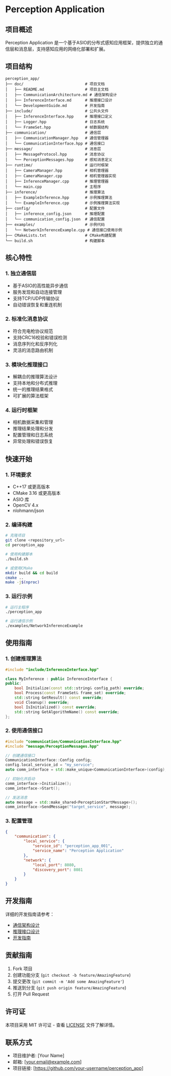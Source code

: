 # Perception Application

## 项目概述

Perception Application 是一个基于ASIO的分布式感知应用框架，提供独立的通信层和消息层，支持感知应用的网络化部署和扩展。

## 项目结构

```
perception_app/
├── doc/                           # 项目文档
│   ├── README.md                  # 项目主文档
│   ├── CommunicationArchitecture.md # 通信架构设计
│   ├── InferenceInterface.md      # 推理接口设计
│   └── DevelopmentGuide.md        # 开发指南
├── include/                       # 公共头文件
│   ├── InferenceInterface.hpp     # 推理接口定义
│   ├── Logger.hpp                 # 日志系统
│   └── FrameSet.hpp               # 帧数据结构
├── communication/                 # 通信层
│   ├── CommunicationManager.hpp   # 通信管理器
│   └── CommunicationInterface.hpp # 通信接口
├── message/                       # 消息层
│   ├── MessageProtocol.hpp        # 消息协议
│   └── PerceptionMessages.hpp     # 感知消息定义
├── runtime/                       # 运行时框架
│   ├── CameraManager.hpp          # 相机管理器
│   ├── CameraManager.cpp          # 相机管理器实现
│   ├── InferenceManager.cpp       # 推理管理器
│   └── main.cpp                   # 主程序
├── inference/                     # 推理算法
│   ├── ExampleInference.hpp       # 示例推理算法
│   └── ExampleInference.cpp       # 示例推理算法实现
├── config/                        # 配置文件
│   ├── inference_config.json      # 推理配置
│   └── communication_config.json  # 通信配置
├── examples/                      # 示例代码
│   └── NetworkInferenceExample.cpp # 通信接口使用示例
├── CMakeLists.txt                 # CMake构建配置
└── build.sh                       # 构建脚本
```

## 核心特性

### 1. 独立通信层
- 基于ASIO的高性能异步通信
- 服务发现和自动连接管理
- 支持TCP/UDP传输协议
- 自动错误恢复和重连机制

### 2. 标准化消息协议
- 符合充电枪协议规范
- 支持CRC16校验和错误检测
- 消息序列化和反序列化
- 灵活的消息路由机制

### 3. 模块化推理接口
- 解耦合的推理算法设计
- 支持本地和分布式推理
- 统一的推理结果格式
- 可扩展的算法框架

### 4. 运行时框架
- 相机数据采集和管理
- 推理结果处理和分发
- 配置管理和日志系统
- 异常处理和错误恢复

## 快速开始

### 1. 环境要求
- C++17 或更高版本
- CMake 3.16 或更高版本
- ASIO 库
- OpenCV 4.x
- nlohmann/json

### 2. 编译构建
```bash
# 克隆项目
git clone <repository_url>
cd perception_app

# 使用构建脚本
./build.sh

# 或使用CMake
mkdir build && cd build
cmake ..
make -j$(nproc)
```

### 3. 运行示例
```bash
# 运行主程序
./perception_app

# 运行通信示例
./examples/NetworkInferenceExample
```

## 使用指南

### 1. 创建推理算法
```cpp
#include "include/InferenceInterface.hpp"

class MyInference : public InferenceInterface {
public:
    bool Initialize(const std::string& config_path) override;
    bool Process(const FrameSet& frame_set) override;
    std::string GetResult() const override;
    void Cleanup() override;
    bool IsInitialized() const override;
    std::string GetAlgorithmName() const override;
};
```

### 2. 使用通信接口
```cpp
#include "communication/CommunicationInterface.hpp"
#include "message/PerceptionMessages.hpp"

// 创建通信接口
CommunicationInterface::Config config;
config.local_service_id = "my_service";
auto comm_interface = std::make_unique<CommunicationInterface>(config);

// 初始化并启动
comm_interface->Initialize();
comm_interface->Start();

// 发送消息
auto message = std::make_shared<PerceptionStartMessage>();
comm_interface->SendMessage("target_service", message);
```

### 3. 配置管理
```json
{
    "communication": {
        "local_service": {
            "service_id": "perception_app_001",
            "service_name": "Perception Application"
        },
        "network": {
            "local_port": 8080,
            "discovery_port": 8081
        }
    }
}
```

## 开发指南

详细的开发指南请参考：
- [通信架构设计](CommunicationArchitecture.md)
- [推理接口设计](InferenceInterface.md)
- [开发指南](DevelopmentGuide.md)

## 贡献指南

1. Fork 项目
2. 创建功能分支 (`git checkout -b feature/AmazingFeature`)
3. 提交更改 (`git commit -m 'Add some AmazingFeature'`)
4. 推送到分支 (`git push origin feature/AmazingFeature`)
5. 打开 Pull Request

## 许可证

本项目采用 MIT 许可证 - 查看 [LICENSE](LICENSE) 文件了解详情。

## 联系方式

- 项目维护者: [Your Name]
- 邮箱: [your.email@example.com]
- 项目链接: [https://github.com/your-username/perception_app]
